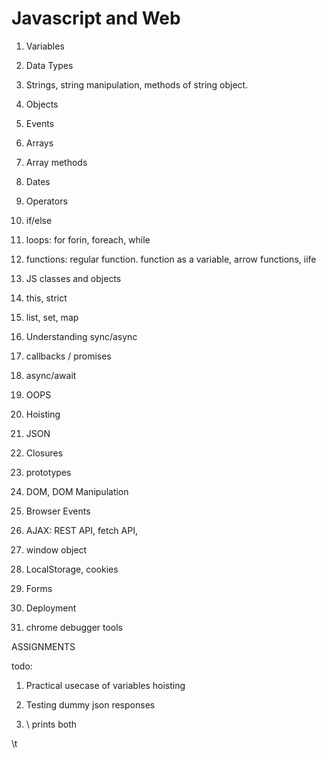 # Javascript and Web

1. Variables
2. Data Types
3. Strings, string manipulation, methods of string object.
4. Objects
5. Events
6. Arrays
7. Array methods
8. Dates
9. Operators
10. if/else
11. loops: for forin, foreach, while
12. functions: regular function. function as a variable, arrow functions, iife
13. JS classes and objects
14. this, strict
15. list, set, map
16. Understanding sync/async
17. callbacks / promises
18. async/await
19. OOPS 
20. Hoisting
21. JSON
22. Closures
23. prototypes


1. DOM, DOM Manipulation
2. Browser Events
3. AJAX: REST API, fetch API, 
4. window object
5. LocalStorage, cookies
6. Forms
7. Deployment
8. chrome debugger tools


ASSIGNMENTS



todo: 
1. Practical usecase of variables hoisting
2. Testing dummy json responses

3. \\ prints both 

\t
